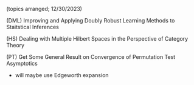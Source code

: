 

(topics arranged; 12/30/2023)

(DML) Improving and Applying Doubly Robust Learning Methods to Staitstical Inferences

(HS) Dealing with Multiple Hilbert Spaces in the Perspective of Category Theory

(PT) Get Some General Result on Convergence of Permutation Test Asymptotics
   - will maybe use Edgeworth expansion

